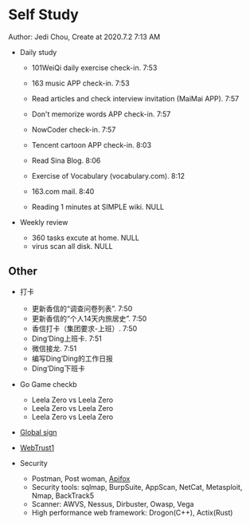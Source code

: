 # Self Study

Author: Jedi Chou, Create at 2020.7.2 7:13 AM

* Daily study
  * 101WeiQi daily exercise check-in. 7:53
  * 163 music APP check-in. 7:53
  * Read articles and check interview invitation (MaiMai APP). 7:57
  * Don't memorize words APP check-in. 7:57
  * NowCoder check-in. 7:57
  * Tencent cartoon APP check-in. 8:03
  * Read Sina Blog. 8:06
  * Exercise of Vocabulary (vocabulary.com). 8:12

  * 163.com mail. 8:40
  * Reading 1 minutes at SIMPLE wiki. NULL

* Weekly review
  * 360 tasks excute at home. NULL
  * virus scan all disk. NULL

## Other

* 打卡
  * 更新香信的“调查问卷列表”. 7:50
  * 更新香信的“个人14天内旅居史”. 7:50
  * 香信打卡（集团要求-上班）. 7:50
  * Ding’Ding上班卡. 7:51
  * 微信接龙. 7:51
  * 编写Ding’Ding的工作日报
  * Ding’Ding下班卡

* Go Game checkb
  * Leela Zero vs Leela Zero
  * Leela Zero vs Leela Zero
  * Leela Zero vs Leela Zero

* [Global sign](https://www.ssl.com.tw/Products/other-certificate-products/PersonalDigitalIDs_Certificates.asp)
* [WebTrust1](https://www.sslbuyer.com/index.php?option=com_content&view=article&id=125:web-trust-for-ca-seal&catid=25&Itemid=2595 )

* Security
  * Postman, Post woman, [Apifox](https://www.apifox.cn/)
  * Security tools: sqlmap, BurpSuite, AppScan, NetCat, Metasploit, Nmap, BackTrack5
  * Scanner: AWVS, Nessus, Dirbuster, Owasp, Vega
  * High performance web framework: Drogon(C++), Actix(Rust)
